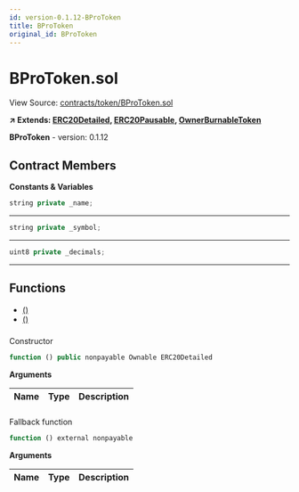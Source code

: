 ```yaml
---
id: version-0.1.12-BProToken
title: BProToken
original_id: BProToken
---
```


# BProToken.sol

View Source: [contracts/token/BProToken.sol](../../contracts/token/BProToken.sol)

**↗ Extends: [ERC20Detailed](ERC20Detailed.md), [ERC20Pausable](ERC20Pausable.md), [OwnerBurnableToken](OwnerBurnableToken.md)**

**BProToken** - version: 0.1.12

## Contract Members
**Constants & Variables**

```js
string private _name;
```
---

```js
string private _symbol;
```
---

```js
uint8 private _decimals;
```
---

## Functions

- [()](#bprotokensol)
- [()](#bprotokensol)

### 

Constructor

```js
function () public nonpayable Ownable ERC20Detailed 
```

**Arguments**

| Name        | Type           | Description  |
| ------------- |------------- | -----|

### 

Fallback function

```js
function () external nonpayable
```

**Arguments**

| Name        | Type           | Description  |
| ------------- |------------- | -----|

